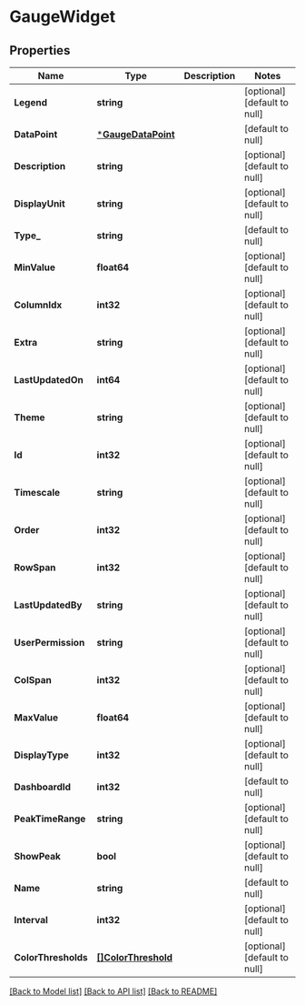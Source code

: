 # GaugeWidget

## Properties
Name | Type | Description | Notes
------------ | ------------- | ------------- | -------------
**Legend** | **string** |  | [optional] [default to null]
**DataPoint** | [***GaugeDataPoint**](GaugeDataPoint.md) |  | [default to null]
**Description** | **string** |  | [optional] [default to null]
**DisplayUnit** | **string** |  | [optional] [default to null]
**Type_** | **string** |  | [default to null]
**MinValue** | **float64** |  | [optional] [default to null]
**ColumnIdx** | **int32** |  | [optional] [default to null]
**Extra** | **string** |  | [optional] [default to null]
**LastUpdatedOn** | **int64** |  | [optional] [default to null]
**Theme** | **string** |  | [optional] [default to null]
**Id** | **int32** |  | [optional] [default to null]
**Timescale** | **string** |  | [optional] [default to null]
**Order** | **int32** |  | [optional] [default to null]
**RowSpan** | **int32** |  | [optional] [default to null]
**LastUpdatedBy** | **string** |  | [optional] [default to null]
**UserPermission** | **string** |  | [optional] [default to null]
**ColSpan** | **int32** |  | [optional] [default to null]
**MaxValue** | **float64** |  | [optional] [default to null]
**DisplayType** | **int32** |  | [optional] [default to null]
**DashboardId** | **int32** |  | [default to null]
**PeakTimeRange** | **string** |  | [optional] [default to null]
**ShowPeak** | **bool** |  | [optional] [default to null]
**Name** | **string** |  | [default to null]
**Interval** | **int32** |  | [optional] [default to null]
**ColorThresholds** | [**[]ColorThreshold**](ColorThreshold.md) |  | [optional] [default to null]

[[Back to Model list]](../README.md#documentation-for-models) [[Back to API list]](../README.md#documentation-for-api-endpoints) [[Back to README]](../README.md)



